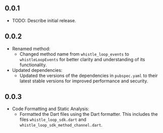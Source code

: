 ## 0.0.1

* TODO: Describe initial release.

## 0.0.2

* Renamed method:
    - Changed method name from `whistle_loop_events` to `whistleLoopEvents` for better clarity and understanding of its functionality.
* Updated dependencies:
    - Updated the versions of the dependencies in `pubspec.yaml` to their latest stable versions for improved performance and security.

## 0.0.3

* Code Formatting and Static Analysis:
  - Formatted the Dart files using the Dart formatter. This includes the files `whistle_loop_sdk.dart` and `whistle_loop_sdk_method_channel.dart`.
